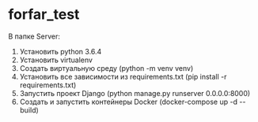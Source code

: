 # forfar_test

В папке Server:

1. Установить python 3.6.4
2. Установить virtualenv
3. Создать виртуальную среду (python -m venv venv)
4. Установить все зависимости из requirements.txt (pip install -r requirements.txt)
5. Запустить проект Django (python manage.py runserver 0.0.0.0:8000)
5. Создать и запустить контейнеры Docker (docker-compose up -d --build)
